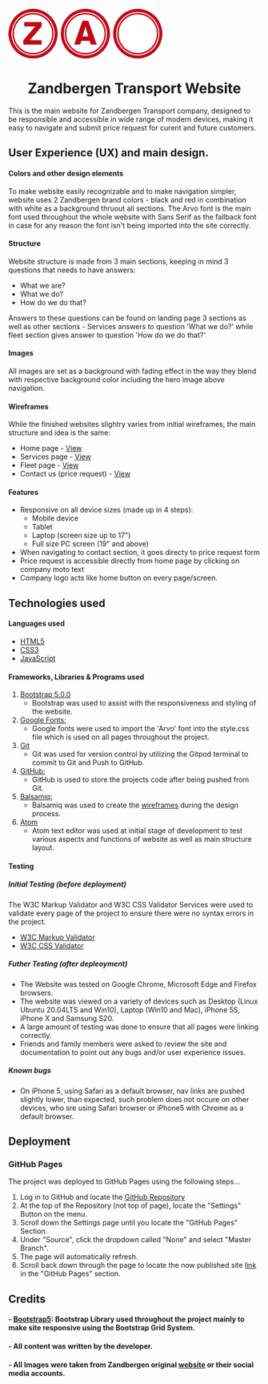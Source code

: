  ![Optional Text](https://raw.githubusercontent.com/MarisKX/Code-Institute-Milestone-Project-1/master/assets/images/logo-full.png)

**<h1 align="center">Zandbergen Transport Website</h1>**

This is the main website for Zandbergen Transport company, designed
to be responsible and accessible in wide range of modern devices, making
it easy to navigate and submit price request for curent and future customers.

## User Experience (UX) and main design.

#### Colors and other design elements
To make website easily recognizable and to make navigation simpler, website uses 2 Zandbergen brand colors - 
black and red in combination with white as a background thruout all sections. 
The Arvo font is the main font used throughout the whole website with Sans Serif as the fallback font 
in case for any reason the font isn't being imported into the site correctly.

#### Structure
Website structure is made from 3 main sections, keeping in mind 3 questions that needs to have answers:
- What we are?
- What we do?
- How do we do that?

Answers to these questions can be found on landing page 3 sections as well as other sections - Services answers to question 'What we do?' while fleet section gives answer to question 'How do we do that?'

#### Images

All images are set as a background with fading effect in the way they blend with respective background color including the hero image above navigation.

#### Wireframes

While the finished websites slightry varies from initial wireframes, the main structure and idea is the same:

- Home page - [View](/workspace/Code-Institute-Milestone-Project-1/assets/wireframes/Home.pdf)
- Services page - [View](/workspace/Code-Institute-Milestone-Project-1/assets/wireframes/Services-section.pdf)
- Fleet page - [View](/workspace/Code-Institute-Milestone-Project-1/assets/wireframes/Fleet-section.pdf)
- Contact us (price request) - [View](/workspace/Code-Institute-Milestone-Project-1/assets/wireframes/Contact-section.pdf)

#### Features 
- Responsive on all device sizes (made up in 4 steps):
    - Mobile device 
    - Tablet 
    - Laptop (screen size up to 17")
    - Full size PC screen (19" and above)
- When navigating to contact section, it goes directy to price request form
- Price request is accessible directly from home page by clicking on company moto text
- Company logo acts like home button on every page/screen.


## Technologies used

#### Languages used
- [HTML5](https://en.wikipedia.org/wiki/HTML5) 
- [CSS3](https://en.wikipedia.org/wiki/CSS#CSS_3) 
- [JavaScript](https://en.wikipedia.org/wiki/JavaScript)

#### Frameworks, Libraries & Programs used

1. [Bootstrap 5.0.0](https://getbootstrap.com/docs/5.0/getting-started/introduction/)
   - Bootstrap was used to assist with the responsiveness and styling of the website.
1. [Google Fonts:](https://fonts.google.com/)
    - Google fonts were used to import the 'Arvo' font into the style.css file which is used on all pages throughout the project.
1. [Git](https://git-scm.com/)
    - Git was used for version control by utilizing the Gitpod terminal to commit to Git and Push to GitHub.
1. [GitHub:](https://github.com/)
    - GitHub is used to store the projects code after being pushed from Git.
1. [Balsamiq:](https://balsamiq.com/)
    - Balsamiq was used to create the [wireframes](https://github.com/) during the design process.
1. [Atom](https://atom.io/)
    - Atom text editor was used at initial stage of development to test various aspects and functions of website as well as main structure layout.

#### Testing

##### Initial Testing (before deployment)

The W3C Markup Validator and W3C CSS Validator Services were used to validate every page of the project to ensure there were no syntax errors in the project.
- [W3C Markup Validator](https://validator.w3.org/#validate_by_input)
- [W3C CSS Validator](https://jigsaw.w3.org/css-validator/#validate_by_input)

##### Futher Testing (after depleoyment)

-   The Website was tested on Google Chrome, Microsoft Edge and Firefox browsers.
-   The website was viewed on a variety of devices such as Desktop (Linux Ubuntu 20.04LTS and Win10), Laptop (Win10 and Mac), iPhone 5S, iPhone X and Samsung S20.
-   A large amount of testing was done to ensure that all pages were linking correctly.
-   Friends and family members were asked to review the site and documentation to point out any bugs and/or user experience issues.

##### Known bugs

- On iPhone 5, using Safari as a default browser, nav links are pushed slightly lower, than expected, such problem does not occure on other devices, who sre using Safari browser or iPhone5 with Chrome as a default browser.

## Deployment

### GitHub Pages

The project was deployed to GitHub Pages using the following steps...

1. Log in to GitHub and locate the [GitHub Repository](https://github.com/)
2. At the top of the Repository (not top of page), locate the "Settings" Button on the menu.
3. Scroll down the Settings page until you locate the "GitHub Pages" Section.
4. Under "Source", click the dropdown called "None" and select "Master Branch".
5. The page will automatically refresh.
6. Scroll back down through the page to locate the now published site [link](https://mariskx.github.io/Code-Institute-Milestone-Project-1/index.html) in the "GitHub Pages" section.


## Credits

#### - [Bootstrap5](https://getbootstrap.com/docs/5.0/getting-started/introduction/): Bootstrap Library used throughout the project mainly to make site responsive using the Bootstrap Grid System.
#### - All content was written by the developer.
#### - All Images were taken from Zandbergen original [website](https://www.zandbergentransport.nl/) or their social media accounts.
